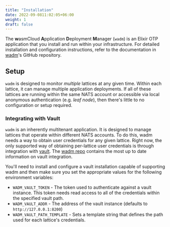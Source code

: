 ```yaml
---
title: "Installation"
date: 2022-09-0811:02:05+06:00
weight: 1
draft: false
---
```


The **w**asmCloud **A**pplication **D**eployment **M**anager (`wadm`) is an Elixir OTP application that you install and run within your infrastructure. For detailed installation and configuration instructions, refer to the documentation in [wadm](https://github.com/wasmCloud/wadm/tree/main/wadm)'s GitHub repository.

## Setup
`wadm` is designed to monitor _multiple_ lattices at any given time. Within each lattice, it can manage multiple application deployments. If all of these lattices are running within the same NATS account or accessible via local anonymous authentication (e.g. _leaf node_), then there's little to no configuration or setup required.

### Integrating with Vault
`wadm` is an inherently multitenant application. It is designed to manage lattices that operate within different NATS accounts. To do this, wadm needs a way to obtain user credentials for any given lattice. Right now, the only supported way of obtaining per-lattice user credentials is through integration with [vault](). The [wadm repo](https://github.com/wasmCloud/wadm/tree/main/wadm#integrating-with-vault) contains the most up to date information on vault integration.

You'll need to install and configure a vault installation capable of supporting wadm and then make sure you set the appropriate values for the following environment variables:
* `WADM_VAULT_TOKEN` - The token used to authenticate against a vault instance. This token needs read access to all of the credentials within the specified vault path.
* `WADM_VAULT_ADDR` - The address of the vault instance (defaults to `http://127.0.0.1:8200`)
* `WADM_VAULT_PATH_TEMPLATE` - Sets a template string that defines the path used for each lattice's credentials.
